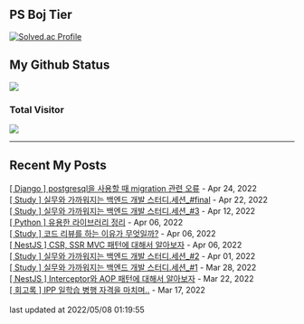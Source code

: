 

## PS Boj Tier
[![Solved.ac Profile](http://mazassumnida.wtf/api/v2/generate_badge?boj=tasddc)](https://solved.ac/tasddc/)

## My Github Status
<img src="https://github-readme-stats.vercel.app/api?username=tasddc1226&show_icons=true&hide_border=true&theme=tokyonight"/>
 
### Total Visitor
![](https://komarev.com/ghpvc/?username=tasddc1226&color=red&style=plastic)

<hr/>  

## Recent My Posts
[[ Django ] postgresql을 사용할 때 migration 관련 오류](https://tasddc.tistory.com/137) - Apr 24, 2022</br>
[[ Study ] 실무와 가까워지는 백엔드 개발 스터디.세션_#final](https://tasddc.tistory.com/136) - Apr 22, 2022</br>
[[ Study ] 실무와 가까워지는 백엔드 개발 스터디.세션_#3](https://tasddc.tistory.com/135) - Apr 12, 2022</br>
[[ Python ] 유용한 라이브러리 정리](https://tasddc.tistory.com/134) - Apr 06, 2022</br>
[[ Study ] 코드 리뷰를 하는 이유가 무엇일까?](https://tasddc.tistory.com/133) - Apr 06, 2022</br>
[[ NestJS ] CSR, SSR MVC 패턴에 대해서 알아보자](https://tasddc.tistory.com/132) - Apr 06, 2022</br>
[[ Study ] 실무와 가까워지는 백엔드 개발 스터디.세션_#2](https://tasddc.tistory.com/131) - Apr 01, 2022</br>
[[ Study ]  실무와 가까워지는 백엔드 개발 스터디.세션_#1](https://tasddc.tistory.com/130) - Mar 28, 2022</br>
[[ NestJS ] Interceptor와 AOP 패턴에 대해서 알아보자](https://tasddc.tistory.com/129) - Mar 22, 2022</br>
[[ 회고록 ] IPP 일학습 병행 자격을 마치며..](https://tasddc.tistory.com/128) - Mar 17, 2022</br>
</br>last updated at 2022/05/08 01:19:55